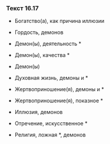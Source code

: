 ### Текст 16.17

- Богатство(а), как причина иллюзии

- Гордость, демонов

- Демон(ы), деятельность *

- Демон(ы), качества *

- Демон(ы)

- Духовная жизнь, демоны и *

- Жертвоприношение(я), демоны и *

- Жертвоприношение(я), показное *

- Иллюзия, демонов

- Отречение, искусственное *

- Религия, ложная *, демонов
	
